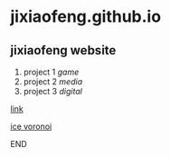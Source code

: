 
# jixiaofeng.github.io
## jixiaofeng website

1. project 1 *game*
2. project 2 *media*
3. project 3 *digital*

[link](https://editor.p5js.org/kachakacha/full/7abchp3N0)

[ice voronoi](https://editor.p5js.org/kachakacha/full/7abchp3N0)

END
